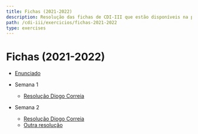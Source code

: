 ```yaml
---
title: Fichas (2021-2022)
description: Resolução das fichas de CDI-III que estão disponíveis na página da UC (de 2021-2022).
path: /cdi-iii/exercicios/fichas-2021-2022
type: exercises
---
```


# Fichas (2021-2022)

- [Enunciado](https://drive.google.com/file/d/1WLTPN_MHo3tSDvrKY4Y58mcBXoSftdeu/view?usp=sharing)

- Semana 1

  - [Resolução Diogo Correia](https://drive.google.com/file/d/1Qt_JzVbW_H2Kv8eBvfbvqrD6uj1VnwhJ/view?usp=sharing)

- Semana 2

  - [Resolução Diogo Correia](https://drive.google.com/file/d/1zo-cwK38vDlQA5xWwWHESs0sQXAz-lTw/view?usp=sharing)
  - [Outra resolução](https://drive.google.com/file/d/1mnE5dPX3matoUL-h0pg89DTWcdEmIIsX/view?usp=sharing)
